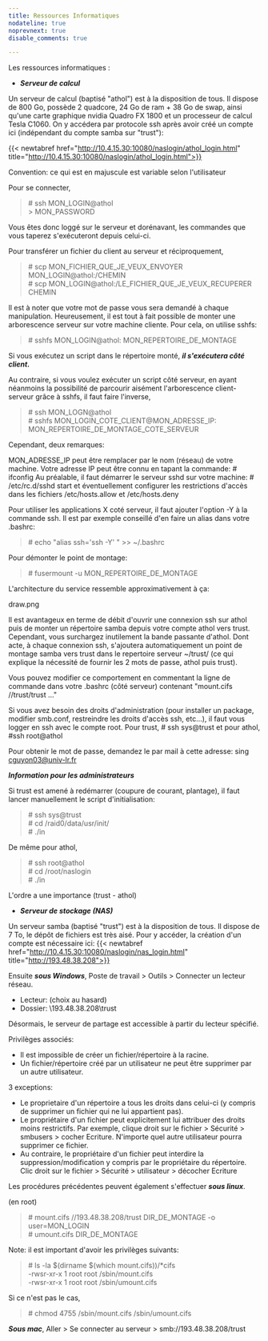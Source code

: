 ```yaml
---
title: Ressources Informatiques
nodateline: true
noprevnext: true
disable_comments: true

---
```

Les ressources informatiques :
- ***Serveur de calcul***

Un serveur de calcul (baptisé "athol") est à la disposition de tous. Il dispose de 800 Go, possède 2 quadcore, 24 Go de ram + 38 Go de swap, ainsi qu'une carte graphique nvidia Quadro FX 1800 et un processeur de calcul Tesla C1060. On y accédera par protocole ssh après avoir créé un compte ici (indépendant du compte samba sur "trust"):

{{< newtabref  href="http://10.4.15.30:10080/naslogin/athol_login.html" title="http://10.4.15.30:10080/naslogin/athol_login.html">}}

Convention: ce qui est en majuscule est variable selon l'utilisateur

Pour se connecter,
> \# ssh MON_LOGIN@athol \
\> MON_PASSWORD

  Vous êtes donc loggé sur le serveur et dorénavant, les commandes que vous taperez s'exécuteront depuis celui-ci.



Pour transférer un fichier du client au serveur et réciproquement,
> \# scp MON_FICHIER_QUE_JE_VEUX_ENVOYER MON_LOGIN@athol:/CHEMIN \
 \# scp MON_LOGIN@athol:/LE_FICHIER_QUE_JE_VEUX_RECUPERER CHEMIN  

Il est à noter que votre mot de passe vous sera demandé à chaque manipulation. Heureusement, il est tout à fait possible de monter une arborescence serveur sur votre machine cliente. Pour cela, on utilise sshfs:

>  \# sshfs MON_LOGIN@athol: MON_REPERTOIRE_DE_MONTAGE



Si vous exécutez un script dans le répertoire monté, ***il s'exécutera côté client.***

Au contraire, si vous voulez exécuter un script côté serveur, en ayant néanmoins la possibilité de parcourir aisément l'arborescence client-serveur grâce à sshfs, il faut faire l'inverse,

>  \# ssh MON_LOGN@athol \
\# sshfs  MON_LOGIN_COTE_CLIENT@MON_ADRESSE_IP: MON_REPERTOIRE_DE_MONTAGE_COTE_SERVEUR

Cependant, deux remarques:

MON_ADRESSE_IP peut être remplacer par le nom (réseau) de votre machine. Votre adresse IP peut être connu en tapant la commande: # ifconfig
Au préalable, il faut démarrer le serveur sshd sur votre machine: # /etc/rc.d/sshd start et éventuellement configurer les restrictions d'accès dans les fichiers /etc/hosts.allow et /etc/hosts.deny


Pour utiliser les applications X coté serveur, il faut ajouter l'option -Y à la commande ssh. Il est par exemple conseillé d'en faire un alias dans votre .bashrc:

> \# echo "alias ssh='ssh -Y' " >> ~/.bashrc

Pour démonter le point de montage:

> \# fusermount -u MON_REPERTOIRE_DE_MONTAGE

L'architecture du service ressemble approximativement à ça:

draw.png

Il est avantageux en terme de débit d'ouvrir une connexion ssh sur athol puis de monter un répertoire samba depuis votre compte athol vers trust. Cependant, vous surchargez inutilement la bande passante d'athol. Dont acte, à chaque connexion ssh, s'ajoutera automatiquement un point de montage samba vers trust dans le repertoire serveur ~/trust/ (ce qui explique la nécessité de fournir les 2 mots de passe, athol puis trust).

Vous pouvez modifier ce comportement en commentant la ligne de commande dans votre .bashrc (côté serveur) contenant  "mount.cifs //trust/trust ..."


Si vous avez besoin des droits d'administration (pour installer un package, modifier smb.conf, restreindre les droits d'accès ssh, etc...), il faut vous logger en ssh avec le compte root. Pour trust, # ssh sys@trust et pour athol, #ssh root@athol

Pour obtenir le mot de passe, demandez le par mail à cette adresse: sing [cguyon03@univ-lr.fr](cguyon03@univ-lr.fr)

***Information pour les administrateurs***

Si trust est amené à redémarrer (coupure de courant, plantage), il faut lancer manuellement le script d'initialisation:

>  \# ssh sys@trust\
\# cd /raid0/data/usr/init/ \
\# ./in

De même pour athol,

> \# ssh root@athol \
\# cd /root/naslogin \
\# ./in


L'ordre a une importance (trust - athol)

- ***Serveur de stockage (NAS)***

Un serveur samba (baptisé "trust") est à la disposition de tous. Il dispose de 7 To, le dépôt de fichiers est très aisé. Pour y accéder, la création d'un compte est nécessaire ici:
{{< newtabref  href="http://10.4.15.30:10080/naslogin/nas_login.html" title="http://193.48.38.208">}}

Ensuite ***sous Windows***, Poste de travail > Outils > Connecter un lecteur réseau.  
- Lecteur: (choix au hasard)
- Dossier: \\193.48.38.208\trust

Désormais, le serveur de partage est accessible à partir du lecteur spécifié.

Privilèges associés:
- Il est impossible de créer un fichier/répertoire à la racine.
- Un fichier/répertoire créé par un utilisateur ne peut être supprimer par un autre utilisateur.

3 exceptions:
- Le proprietaire d'un répertoire a tous les droits dans celui-ci (y compris de supprimer un fichier qui ne lui appartient pas).
- Le propriétaire d'un fichier peut explicitement lui attribuer des droits moins restrictifs. Par exemple, clique droit sur le fichier > Sécurité > smbusers > cocher Ecriture. N'importe quel autre utilisateur pourra supprimer ce fichier.
- Au contraire, le propriétaire d'un fichier peut interdire la suppression/modification y compris par le propriétaire du répertoire. Clic droit sur le fichier > Sécurité > utilisateur > décocher Ecriture

Les procédures précédentes peuvent également s'effectuer ***sous linux***.

(en root)

> \# mount.cifs  //193.48.38.208/trust  DIR_DE_MONTAGE  -o  user=MON_LOGIN \
\# umount.cifs DIR_DE_MONTAGE

Note: il est important d'avoir les privilèges suivants:

> \# ls -la $(dirname $(which mount.cifs))/*cifs \
-rwsr-xr-x 1 root root  /sbin/mount.cifs \
-rwsr-xr-x 1 root root  /sbin/umount.cifs

Si ce n'est pas le cas,

> \# chmod 4755  /sbin/mount.cifs /sbin/umount.cifs



***Sous mac***,  Aller > Se connecter au serveur > smb://193.48.38.208/trust
